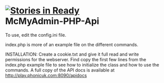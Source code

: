 [![Stories in Ready](https://badge.waffle.io/farkie/McMyAdmin-PHP-Api.png?label=ready)](https://waffle.io/farkie/McMyAdmin-PHP-Api)  
McMyAdmin-PHP-Api
=================

To use, edit the config.ini file. 

index.php is more of an example file on the different commands.

INSTALLATION:
Create a cookie.txt and give it full read and write permissions for the webserver.
Find copy the first few lines from the index.php example file to see how to initialize the class and how to use the commands.
A full copy of the API docs is available at http://play.phonicuk.com:8090/apidocs